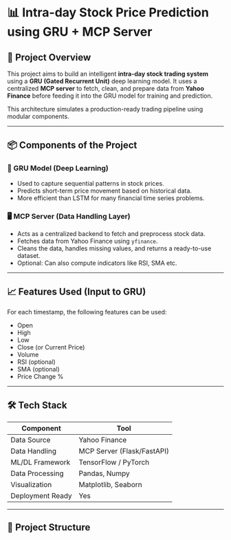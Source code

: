 # 📊 Intra-day Stock Price Prediction using GRU + MCP Server

## 🚀 Project Overview

This project aims to build an intelligent **intra-day stock trading system** using a **GRU (Gated Recurrent Unit)** deep learning model. It uses a centralized **MCP server** to fetch, clean, and prepare data from **Yahoo Finance** before feeding it into the GRU model for training and prediction.

This architecture simulates a production-ready trading pipeline using modular components.

---

## 📦 Components of the Project

### 🧠 GRU Model (Deep Learning)
- Used to capture sequential patterns in stock prices.
- Predicts short-term price movement based on historical data.
- More efficient than LSTM for many financial time series problems.

### 🖥️ MCP Server (Data Handling Layer)
- Acts as a centralized backend to fetch and preprocess stock data.
- Fetches data from Yahoo Finance using `yfinance`.
- Cleans the data, handles missing values, and returns a ready-to-use dataset.
- Optional: Can also compute indicators like RSI, SMA etc.

---

## 📈 Features Used (Input to GRU)

For each timestamp, the following features can be used:

- Open
- High
- Low
- Close (or Current Price)
- Volume
- RSI (optional)
- SMA (optional)
- Price Change %

---

## 🛠️ Tech Stack

| Component | Tool |
|----------|------|
| Data Source | Yahoo Finance |
| Data Handling | MCP Server (Flask/FastAPI) |
| ML/DL Framework | TensorFlow / PyTorch |
| Data Processing | Pandas, Numpy |
| Visualization | Matplotlib, Seaborn |
| Deployment Ready | Yes |

---

## 📂 Project Structure

